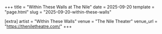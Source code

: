 +++
title = "Within These Walls at The Nile"
date = 2025-09-20
template = "page.html"
slug = "2025-09-20-within-these-walls"

[extra]
artist = "Within These Walls"
venue = "The Nile Theater"
venue_url = "https://theniletheatre.com/"
+++

